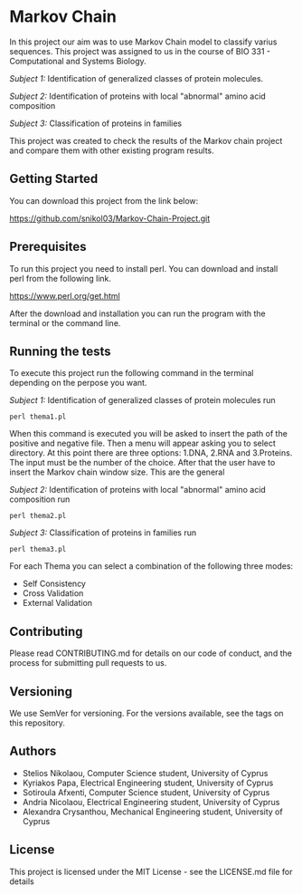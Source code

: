 # Markov Chain

In this project our aim was to use Markov Chain model to classify varius sequences. This project was assigned to us in the course of BIO 331 - Computational and Systems Biology.

_Subject 1:_ Identification of generalized classes of protein molecules.

_Subject 2:_ Identification of proteins with local "abnormal" amino acid composition

_Subject 3:_ Classification of proteins in families

This project was created to check the results of the Markov chain project and compare them with other existing program results.

## Getting Started

You can download this project from the link below:

https://github.com/snikol03/Markov-Chain-Project.git

## Prerequisites

To run this project you need to install perl. You can download and install perl from the following link.

https://www.perl.org/get.html

After the download and installation you can run the program with the terminal or the command line.

## Running the tests

To execute this project run the following command in the terminal depending on the perpose you want.

_Subject 1:_ Identification of generalized classes of protein molecules run

`perl thema1.pl`

When this command is executed you will be asked to insert the path of the positive and negative file. Then a menu will appear asking you to select directory. At this point there are three options: 1.DNA, 2.RNA and 3.Proteins. The input must be the number of the choice. After that the user have to insert the Markov chain window size. This are the general

_Subject 2:_ Identification of proteins with local "abnormal" amino acid
composition run

`perl thema2.pl`

_Subject 3:_ Classification of proteins in families run

`perl thema3.pl`


For each Thema you can select a combination of the following three modes: 
 - Self Consistency
 - Cross Validation
 - External Validation


## Contributing

Please read CONTRIBUTING.md for details on our code of conduct, and the process for submitting pull requests to us.

## Versioning

We use SemVer for versioning. For the versions available, see the tags on this repository.

## Authors

- Stelios Nikolaou, Computer Science student, University of Cyprus
- Kyriakos Papa, Electrical Engineering student, University of Cyprus
- Sotiroula Afxenti, Computer Science student, University of Cyprus
- Andria Nicolaou, Electrical Engineering student, University of Cyprus
- Alexandra Crysanthou, Mechanical Engineering student, University of Cyprus

## License

This project is licensed under the MIT License - see the LICENSE.md file for details
